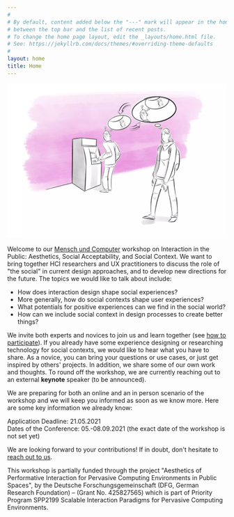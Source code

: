 ```yaml
---
#
# By default, content added below the "---" mark will appear in the home page
# between the top bar and the list of recent posts.
# To change the home page layout, edit the _layouts/home.html file.
# See: https://jekyllrb.com/docs/themes/#overriding-theme-defaults
#
layout: home
title: Home
---
```



![Interaction in the Public](/assets/AIPS.webp)


Welcome to our <a target="_blank" rel="noopener noreferrer"
href="https://muc2021.mensch-und-computer.de">Mensch und Computer</a> workshop
on Interaction in the Public: Aesthetics, Social Acceptability, and Social
Context. We want to bring together HCI researchers and UX practitioners to
discuss the role of "the social" in current design approaches, and to develop
new directions for the future. The topics we would like to talk about include:

* How does interaction design shape social experiences?
* More generally, how do social contexts shape user experiences?
* What potentials for positive experiences can we find in the social world?
* How can we include social context in design processes to create better
  things?

We invite both experts and novices to join us and learn together (see [how to
participate](/aips/participate.html)). If you already have some experience
designing or researching technology for social contexts, we would like to hear
what you have to share. As a novice, you can bring your questions or use cases,
or just get inspired by others' projects. In addition, we share some of our own
work and thoughts. To round off the workshop, we are currently reaching out to
an external **keynote** speaker (to be announced).

We are preparing for both an online and an in person scenario of the workshop
and we will keep you informed as soon as we know more. Here are some key
information we already know:

<p>Application Deadline: 21.05.2021<br>
Dates of the Conference: 05.-08.09.2021 (the exact date of the workshop is not set yet)</p>

We are looking forward to your contributions! If in doubt, don't hesitate to
[reach out to us](/aips/contact.html).

This workshop is partially funded through the project "Aesthetics of
Performative Interaction for Pervasive Computing Environments in Public
Spaces", by the Deutsche Forschungsgemeinschaft (DFG, German Research
Foundation) – (Grant No. 425827565) which is part of Priority Program SPP2199
Scalable Interaction Paradigms for Pervasive Computing Environments.
